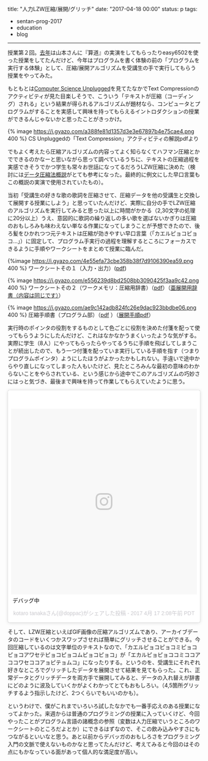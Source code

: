 title: "人力LZW圧縮/展開/グリッチ"
date: "2017-04-18 00:00"
status: p
tags:
- sentan-prog-2017
- education
- blog
---

授業第２回。[去年](/2016/04/19/201604/easy-6502-and-sando)は山本さんに『算道』の実演をしてもらったりeasy6502を使った授業をしてたんだけど、今年はプログラムを書く体験の前の「プログラムを実行する体験」として、圧縮/展開アルゴリズムを受講生の手で実行してもらう授業をやってみた。

もともとは[Computer Science Unplugged](http://csunplugged.org/)を見てたなかでText Compressionのアクティビティが見た目楽しそうで、こういう「テキストが圧縮（コーディング）される」という結果が得られるアルゴリズムが題材なら、コンピュータとプログラムがすることを実感して興味を持ってもらえるイントロダクションの授業ができるんじゃないかと思ったことがきっかけ。

{% image https://i.gyazo.com/a388fe81d1357d3e3e67897b4e75cae4.png 400 %}
CS Unpluggedの「Text Compression」アクティビティの解説pdfより

でもよく考えたら圧縮アルゴリズムの内容ってよく知らなくてハフマン圧縮とかでできるのかなーと思いながら思って調べているうちに、テキストの圧縮過程を実感できそうでかつ学生も常々お世話になってるだろうLZW圧縮に決めた（検討には[データ圧縮法概説](http://www.snap-tck.com/room03/c02/comp/comp.html)がとても参考になった。最終的に例文にした早口言葉もこの概説の実演で使用されていたもの）。

当初「受講生の好きな歌の歌詞を圧縮させて、圧縮データを他の受講生と交換して展開する授業にしよう」と思っていたんだけど、実際に自分の手でLZW圧縮のアルゴリズムを実行してみると思った以上に時間がかかる（2,30文字の処理に20分以上）うえ、意図的に歌詞の繰り返しの多い歌を選ばないかぎりは圧縮のおもしろみも味わえない単なる作業になってしまうことが予想できたので、後ろ髪をひかれつつ元テキストは圧縮が効きやすい早口言葉（「カエルピョコピョコ…」）に固定して、プログラム手実行の過程を理解するところにフォーカスできるように手順やワークシートをまとめて授業に臨んだ。

{%image https://i.gyazo.com/4e55efa73cbe358b38f7d9106390ea59.png 400 %}
ワークシートその１（入力・出力）([pdf](https://drive.google.com/file/d/0B2XJUKfO5hQVQVpoRldDRDdfYXc/view))

{% image https://i.gyazo.com/e556239d8bd2508bb3090425f3aa9c42.png 400 %}
ワークシートその２（ワークメモリ：圧縮用辞書）（[pdf](https://drive.google.com/file/d/0B2XJUKfO5hQVVFdfUUZiTmtHV2M/view)）（[亜展開用辞書（内容は同じです）](https://drive.google.com/file/d/0B2XJUKfO5hQVbUZWT1JFSUdvWU0/view?usp=sharing)）

{% image https://i.gyazo.com/ae9c142adb824fc26e9dac923bbdbe06.png 400 %}
圧縮手順書（プログラム部）（[pdf](https://drive.google.com/file/d/0B2XJUKfO5hQVOVdYRDF5bWZWZ0U/view?usp=sharing) ）（[展開手順pdf](https://drive.google.com/file/d/0B2XJUKfO5hQVY1V3MkNzdER6c0U/view?usp=sharing)）

実行時のポインタの役割をするものとして色ごとに役割を決めた付箋を配って使ってもらうようにしたんだけど、これはなかなかうまくいったような気がする。実際に学生（8人）にやってもらったらやってるうちに手順を飛ばしてしまうことが続出したので、もう一つ付箋を配っていま実行している手順を指す（つまりプログラムポインタ）ようにしたほうがよかったかもしれない。手違いで途中からやり直しになってしまった人もいたけど、見たところみんな最初の意味のわからないことをやらされている、という感じから途中でこのアルゴリズムの巧妙さにはっと気づき、最後まで興味を持って作業してもらえていたように思う。

<blockquote class="instagram-media" data-instgrm-captioned data-instgrm-version="7" style=" background:#FFF; border:0; border-radius:3px; box-shadow:0 0 1px 0 rgba(0,0,0,0.5),0 1px 10px 0 rgba(0,0,0,0.15); margin: 1px; max-width:658px; padding:0; width:99.375%; width:-webkit-calc(100% - 2px); width:calc(100% - 2px);"><div style="padding:8px;"> <div style=" background:#F8F8F8; line-height:0; margin-top:40px; padding:50.0% 0; text-align:center; width:100%;"> <div style=" background:url(data:image/png;base64,iVBORw0KGgoAAAANSUhEUgAAACwAAAAsCAMAAAApWqozAAAABGdBTUEAALGPC/xhBQAAAAFzUkdCAK7OHOkAAAAMUExURczMzPf399fX1+bm5mzY9AMAAADiSURBVDjLvZXbEsMgCES5/P8/t9FuRVCRmU73JWlzosgSIIZURCjo/ad+EQJJB4Hv8BFt+IDpQoCx1wjOSBFhh2XssxEIYn3ulI/6MNReE07UIWJEv8UEOWDS88LY97kqyTliJKKtuYBbruAyVh5wOHiXmpi5we58Ek028czwyuQdLKPG1Bkb4NnM+VeAnfHqn1k4+GPT6uGQcvu2h2OVuIf/gWUFyy8OWEpdyZSa3aVCqpVoVvzZZ2VTnn2wU8qzVjDDetO90GSy9mVLqtgYSy231MxrY6I2gGqjrTY0L8fxCxfCBbhWrsYYAAAAAElFTkSuQmCC); display:block; height:44px; margin:0 auto -44px; position:relative; top:-22px; width:44px;"></div></div> <p style=" margin:8px 0 0 0; padding:0 4px;"> <a href="https://www.instagram.com/p/BS-xuD9g-js/" style=" color:#000; font-family:Arial,sans-serif; font-size:14px; font-style:normal; font-weight:normal; line-height:17px; text-decoration:none; word-wrap:break-word;" target="_blank">デバッグ中</a></p> <p style=" color:#c9c8cd; font-family:Arial,sans-serif; font-size:14px; line-height:17px; margin-bottom:0; margin-top:8px; overflow:hidden; padding:8px 0 7px; text-align:center; text-overflow:ellipsis; white-space:nowrap;">kotaro tanakaさん(@doppac)がシェアした投稿 - <time style=" font-family:Arial,sans-serif; font-size:14px; line-height:17px;" datetime="2017-04-17T09:08:43+00:00">2017  4月 17 2:08午前 PDT</time></p></div></blockquote>
<script async defer src="//platform.instagram.com/en_US/embeds.js"></script>

そして、LZW圧縮といえばGIF画像の圧縮アルゴリズムであり、アーカイブデータのコードをいくつかスワップさせれば簡単にグリッチさせることができる。今回圧縮しているのは文字単位のテキストなので、「カエルピョコピョコミピョコピョコアワセテピョコピョコムピョコピョコ」が「エカルピョピョココミココアココワセココアョピテョムコ」になったりする。というのを、受講生にそれぞれ好きなところでグリッチしたデータを展開させて結果を見てもらった。これ、正常データとグリッチデータを両方手で展開してみると、データの入れ替えが辞書にどのように波及していくかがよくわかってとてもおもしろい。（4,5箇所グリッチするよう指示したけど、2つくらいでもいいのかも）。

というわけで、僕がこれまでいろいろ試したなかでも一番手応えのある授業になってよかった。来週からは普通のプログラミングの授業に入っていくけど、今回やったことがプログラム言語の諸概念の参照（変数は人力圧縮でいうところのワークシートのところだよとか）にできるはずなので、そこの飲み込みやすさにもつながるといいなと思う。あと以前からデバッガのおもしろさをプログラミング入門の文脈で使えないものかなと思ってたんだけど、考えてみると今回のはその点にもかなっている面があって個人的な満足度が高い。
